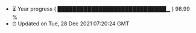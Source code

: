 - ⏳ Year progress { █████████████████████████████▁ } 98.99 %
- ⏰ Updated on Tue, 28 Dec 2021 07:20:24 GMT

